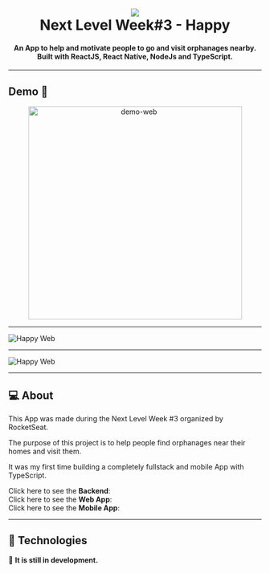 <h1 align="center">
  <img src="https://www.notion.so/image/https%3A%2F%2Fs3-us-west-2.amazonaws.com%2Fsecure.notion-static.com%2F07342a3e-c8bb-4ef0-81e5-eb54027d50fe%2Fhappy.png?table=block&id=faac4d4d-6383-43fe-8bab-627125a7557c&width=250&userId=702f516b-d4e3-4569-8899-2a340c69810e&cache=v2">
  <br>
  Next Level Week#3 - <b>Happy</b>
</h1>

<h4 align="center">
  An App to help and motivate people to go and visit orphanages nearby. Built with ReactJS, React Native, NodeJs and TypeScript.
</h4>

---

## Demo 📸

<div align="center" >
  <img src="./github/happy-v1.gif" alt="demo-web" height="425">
</div>

---

![Happy Web](https://ik.imagekit.io/bol1o5d1sh/Captura_de_Tela__rea_de_Sele__o_20201012192753_0BlwhXFrn.png)

---

![Happy Web](https://ik.imagekit.io/bol1o5d1sh/Captura_de_Tela__rea_de_Sele__o_20201013030625_q8SncSCq8.png)

---

## :computer: About

This App was made during the Next Level Week #3 organized by RocketSeat.

The purpose of this project is to help people find orphanages near their homes and visit them.

It was my first time building a completely fullstack and mobile App with TypeScript.

Click here to see the **Backend**: <br>
Click here to see the **Web App**: <br>
Click here to see the **Mobile App**: <br>

---

## :rocket: Technologies

:running: **It is still in development.**
